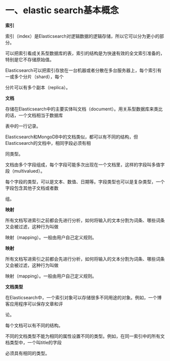 # 一、elastic search基本概念



**索引** 

索引（index）是Elasticsearch对逻辑数据的逻辑存储，所以它可以分为更小的部分。 

可以把索引看成关系型数据库的表，索引的结构是为快速有效的全文索引准备的，特别是它不存储原始值。 

Elasticsearch可以把索引存放在一台机器或者分散在多台服务器上，每个索引有一或多个分片（shard），每个 

分片可以有多个副本（replica）。 

**文档** 

存储在Elasticsearch中的主要实体叫文档（document）。用关系型数据库来类比的话，一个文档相当于数据库 

表中的一行记录。

Elasticsearch和MongoDB中的文档类似，都可以有不同的结构，但Elasticsearch的文档中，相同字段必须有相 

同类型。 

文档由多个字段组成，每个字段可能多次出现在一个文档里，这样的字段叫多值字段（multivalued）。 

每个字段的类型，可以是文本、数值、日期等。字段类型也可以是复杂类型，一个字段包含其他子文档或者数 

组。

**映射** 

所有文档写进索引之前都会先进行分析，如何将输入的文本分割为词条、哪些词条又会被过滤，这种行为叫做 

映射（mapping）。一般由用户自己定义规则。 

**映射** 

所有文档写进索引之前都会先进行分析，如何将输入的文本分割为词条、哪些词条又会被过滤，这种行为叫做 

映射（mapping）。一般由用户自己定义规则。

**文档类型** 

在Elasticsearch中，一个索引对象可以存储很多不同用途的对象。例如，一个博客应用程序可以保存文章和评 

论。 

每个文档可以有不同的结构。 

不同的文档类型不能为相同的属性设置不同的类型。例如，在同一索引中的所有文档类型中，一个叫title的字段 

必须具有相同的类型。 

